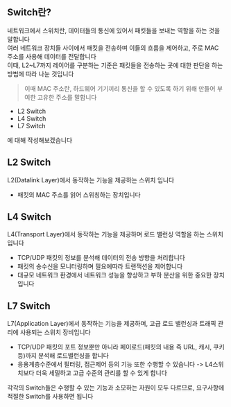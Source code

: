 ## Switch란?

네트워크에서 스위치란, 데이터들의 통신에 있어서 패킷들을 보내는 역할을 하는 것을 말합니다  
여러 네트워크 장치들 사이에서 패킷을 전송하며 이들의 흐름을 제어하고, 주로 MAC 주소를 사용해 데이터를 전달합니다  
이때, L2~L7까지 레이어를 구분하는 기준은 패킷들을 전송하는 곳에 대한 판단을 하는 방법에 따라 나눈 것입니다

> 이때 MAC 주소란, 하드웨어 기기끼리 통신을 할 수 있도록 하기 위해 만들어 부여한 고유한 주소를 말합니다

- L2 Switch
- L4 Switch
- L7 Switch

에 대해 작성해보겠습니다

## L2 Switch

L2(Datalink Layer)에서 동작하는 기능을 제공하는 스위치 입니다

- 패킷의 MAC 주소를 읽어 스위칭하는 장치입니다

## L4 Switch

L4(Transport Layer)에서 동작하는 기능을 제공하며 로드 밸런싱 역할을 하는 스위치 입니다

- TCP/UDP 패킷의 정보를 분석해 데이터의 전송 방향을 처리합니다
- 패킷의 송수신을 모니터링하며 필요에따라 트랜잭션을 제어합니다
- 대규모 네트워크 환경에서 네트워크 성능을 향상하고 부하 분산을 위한 중요한 장치 입니다

## L7 Switch

L7(Application Layer)에서 동작하는 기능을 제공하며, 고급 로드 밸런싱과 트래픽 관리에 사용되는 스위치 장비입니다

- TCP/UDP 패킷의 포트 정보뿐만 아니라 페이로드(패킷의 내용 즉 URL, 캐시, 쿠키 등)까지 분석해 로드밸런싱을 합니다
- 응용계층수준에서 필터링, 접근제어 등의 기능 또한 수행할 수 있습니다
  -> L4스위치보다 더욱 세밀하고 고급 수준의 관리를 할 수 있게 합니다

각각의 Switch들은 수행할 수 있는 기능과 소모하는 자원이 모두 다르므로, 요구사항에 적절한 Switch를 사용하면 됩니다
